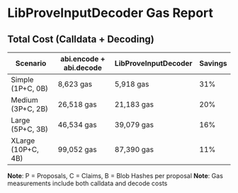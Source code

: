 # LibProveInputDecoder Gas Report

## Total Cost (Calldata + Decoding)

| Scenario           | abi.encode + abi.decode | LibProveInputDecoder | Savings |
| ------------------ | ----------------------- | -------------------- | ------- |
| Simple (1P+C, 0B)  | 8,623 gas               | 5,918 gas            | 31%     |
| Medium (3P+C, 2B)  | 26,518 gas              | 21,183 gas           | 20%     |
| Large (5P+C, 3B)   | 46,534 gas              | 39,079 gas           | 16%     |
| XLarge (10P+C, 4B) | 99,052 gas              | 87,390 gas           | 11%     |

**Note**: P = Proposals, C = Claims, B = Blob Hashes per proposal
**Note**: Gas measurements include both calldata and decode costs
